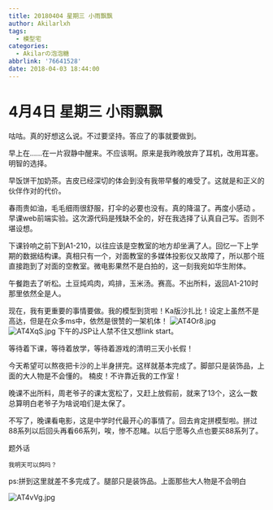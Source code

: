 ```yaml
---
title: 20180404 星期三 小雨飘飘
author: Akilarlxh
tags:
  - 模型宅
categories:
  - Akilarの泡泡糖
abbrlink: '76641528'
date: 2018-04-03 18:44:00
---
```

#  4月4日 星期三 小雨飘飘

咕咕。真的好想这么说。不过要坚持。答应了的事就要做到。

早上在……在一片寂静中醒来。不应该啊。原来是我昨晚放弃了耳机，改用耳塞。明智的选择。

早饭饼干加奶茶。吉皮已经深切的体会到没有我带早餐的难受了。这就是和正义的伙伴作对的代价。

春雨贵如油，毛毛细雨很舒服，打伞的必要也没有。真的降温了。再度小感动
。
早课web前端实验。这次源代码是残缺不全的，好在我选择了认真自己写。否则不堪设想。

下课铃响之前下到A1-210，以往应该是空教室的地方却坐满了人。回忆一下上学期的数据结构课。真相只有一个，对面教室的多媒体投影仪又故障了，所以那个班直接跑到了对面的空教室。微电影果然不是白拍的，这一刻我宛如华生附体。

午餐跑去了听松。土豆炖鸡肉，鸡排，玉米汤。赛高。不出所料，返回A1-210时那里依然全是人。

现在，我有更重要的事情要做。我的模型到货啦！Ka版沙扎比！设定上虽然不是高达，但是在众多ms中，依然是很赞的一架机体！
![AT4Or8.jpg](https://s2.ax1x.com/2019/04/10/AT4Or8.jpg)
![AT4XqS.jpg](https://s2.ax1x.com/2019/04/10/AT4XqS.jpg)
下午的JSP让人禁不住又想link start。

等待着下课，等待着放学，等待着游戏的清明三天小长假！

今天希望可以熬夜把卡沙的上半身拼完。这样就基本完成了。脚部只是装饰品，上面的大人物是不会懂的。
楠皮！不许靠近我的工作室！

晚课不出所料，周老爷子的课太宽松了，又赶上放假前，就来了13个，这么一数总算明白老爷子为啥说咱们是太保了。

不写了，晚课看电影，这是中学时代最开心的事情了。回去肯定拼模型啦。拼过88系列以后回头再看66系列，唉，惨不忍睹。以后宁愿等久点也要买88系列了。

题外话
```
我明天可以鸽吗？
```
ps:拼到这里就差不多完成了。腿部只是装饰品。上面那些大人物是不会明白

![AT4vVg.jpg](https://s2.ax1x.com/2019/04/10/AT4vVg.jpg)